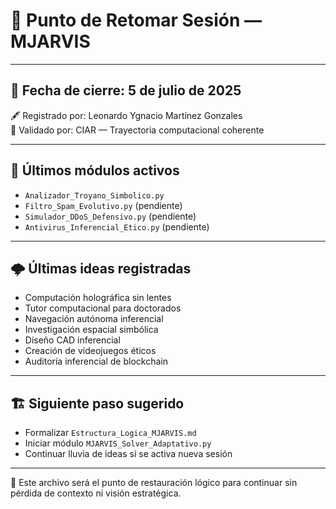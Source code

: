 # 🔁 Punto de Retomar Sesión — MJARVIS

---

## 📅 Fecha de cierre: 5 de julio de 2025  
🖋️ Registrado por: Leonardo Ygnacio Martínez Gonzales  
📁 Validado por: CIAR — Trayectoria computacional coherente

---

## 🧠 Últimos módulos activos

- `Analizador_Troyano_Simbolico.py`
- `Filtro_Spam_Evolutivo.py` (pendiente)
- `Simulador_DDoS_Defensivo.py` (pendiente)
- `Antivirus_Inferencial_Etico.py` (pendiente)

---

## 🌩️ Últimas ideas registradas

- Computación holográfica sin lentes
- Tutor computacional para doctorados
- Navegación autónoma inferencial
- Investigación espacial simbólica
- Diseño CAD inferencial
- Creación de videojuegos éticos
- Auditoría inferencial de blockchain

---

## 🏗️ Siguiente paso sugerido

- Formalizar `Estructura_Logica_MJARVIS.md`
- Iniciar módulo `MJARVIS_Solver_Adaptativo.py`
- Continuar lluvia de ideas si se activa nueva sesión

---

📘 Este archivo será el punto de restauración lógico para continuar sin pérdida de contexto ni visión estratégica.